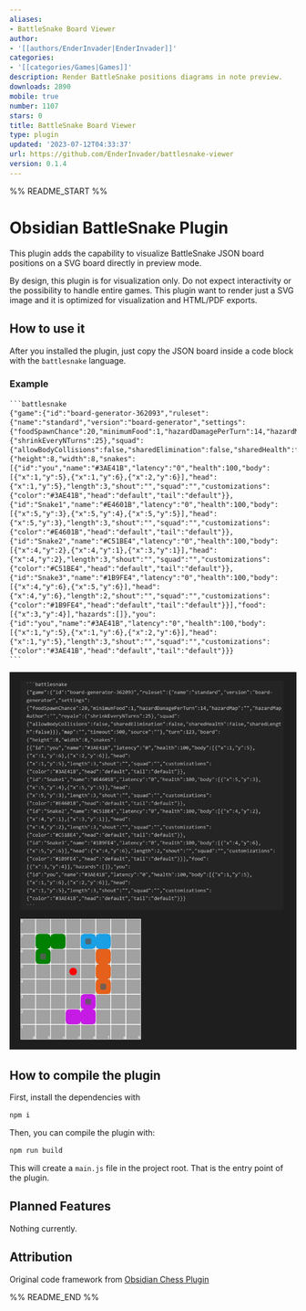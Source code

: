 ```yaml
---
aliases:
- BattleSnake Board Viewer
author:
- '[[authors/EnderInvader|EnderInvader]]'
categories:
- '[[categories/Games|Games]]'
description: Render BattleSnake positions diagrams in note preview.
downloads: 2890
mobile: true
number: 1107
stars: 0
title: BattleSnake Board Viewer
type: plugin
updated: '2023-07-12T04:33:37'
url: https://github.com/EnderInvader/battlesnake-viewer
version: 0.1.4
---
```


%% README_START %%

# Obsidian BattleSnake Plugin

This plugin adds the capability to visualize BattleSnake JSON board positions on a SVG board directly in preview mode.

By design, this plugin is for visualization only. Do not expect interactivity or the possibility to handle entire games. This plugin want to render just a SVG image and it is optimized for visualization and HTML/PDF exports.

## How to use it

After you installed the plugin, just copy the JSON board inside a code block with the `battlesnake` language.

### Example

````
```battlesnake
{"game":{"id":"board-generator-362093","ruleset":{"name":"standard","version":"board-generator","settings":{"foodSpawnChance":20,"minimumFood":1,"hazardDamagePerTurn":14,"hazardMap":"","hazardMapAuthor":"","royale":{"shrinkEveryNTurns":25},"squad":{"allowBodyCollisions":false,"sharedElimination":false,"sharedHealth":false,"sharedLength":false}}},"map":"","timeout":500,"source":""},"turn":123,"board":{"height":8,"width":8,"snakes":[{"id":"you","name":"#3AE41B","latency":"0","health":100,"body":[{"x":1,"y":5},{"x":1,"y":6},{"x":2,"y":6}],"head":{"x":1,"y":5},"length":3,"shout":"","squad":"","customizations":{"color":"#3AE41B","head":"default","tail":"default"}},{"id":"Snake1","name":"#E4601B","latency":"0","health":100,"body":[{"x":5,"y":3},{"x":5,"y":4},{"x":5,"y":5}],"head":{"x":5,"y":3},"length":3,"shout":"","squad":"","customizations":{"color":"#E4601B","head":"default","tail":"default"}},{"id":"Snake2","name":"#C51BE4","latency":"0","health":100,"body":[{"x":4,"y":2},{"x":4,"y":1},{"x":3,"y":1}],"head":{"x":4,"y":2},"length":3,"shout":"","squad":"","customizations":{"color":"#C51BE4","head":"default","tail":"default"}},{"id":"Snake3","name":"#1B9FE4","latency":"0","health":100,"body":[{"x":4,"y":6},{"x":5,"y":6}],"head":{"x":4,"y":6},"length":2,"shout":"","squad":"","customizations":{"color":"#1B9FE4","head":"default","tail":"default"}}],"food":[{"x":3,"y":4}],"hazards":[]},"you":{"id":"you","name":"#3AE41B","latency":"0","health":100,"body":[{"x":1,"y":5},{"x":1,"y":6},{"x":2,"y":6}],"head":{"x":1,"y":5},"length":3,"shout":"","squad":"","customizations":{"color":"#3AE41B","head":"default","tail":"default"}}}
```
````


![Example](https://raw.githubusercontent.com/EnderInvader/battlesnake-viewer/HEAD/example.png)

## How to compile the plugin

First, install the dependencies with

```bash
npm i
```

Then, you can compile the plugin with:

```bash
npm run build
```

This will create a `main.js` file in the project root. That is the entry point of the plugin.

## Planned Features

Nothing currently.

## Attribution

Original code framework from [Obsidian Chess Plugin](https://github.com/THeK3nger/obsidian-chessboard)


%% README_END %%